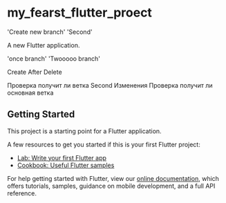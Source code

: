 # my_fearst_flutter_proect

'Create new branch'
'Second'

A new Flutter application.

'once branch'
'Twooooo branch'

Create
After Delete

Проверка получит ли ветка Second Изменения
Проверка получит ли основная ветка


## Getting Started

This project is a starting point for a Flutter application.

A few resources to get you started if this is your first Flutter project:

- [Lab: Write your first Flutter app](https://flutter.dev/docs/get-started/codelab)
- [Cookbook: Useful Flutter samples](https://flutter.dev/docs/cookbook)

For help getting started with Flutter, view our
[online documentation](https://flutter.dev/docs), which offers tutorials,
samples, guidance on mobile development, and a full API reference.
